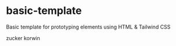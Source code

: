 # basic-template
Basic template for prototyping elements using HTML &amp; Tailwind CSS

zucker korwin